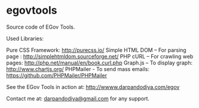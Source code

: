 # egovtools
Source code of EGov Tools. 

Used Libraries: 

Pure CSS Framework: http://purecss.io/
Simple HTML DOM – For parsing page : http://simplehtmldom.sourceforge.net/
PHP cURL – For crawling web pages: http://php.net/manual/en/book.curl.php
Graph.js – To display graph: http://www.chartjs.org/
PHPMailer - To send mass emails: https://github.com/PHPMailer/PHPMailer

See the EGov Tools in action at: http://wwww.darpandodiya.com/egov

Contact me at: darpandodiya@gmail.com for any support. 
